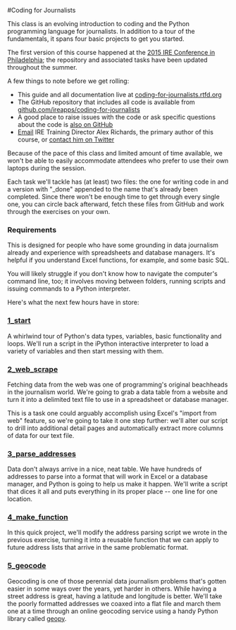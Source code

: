 #Coding for Journalists

This class is an evolving introduction to coding and the Python programming language for journalists. In addition to a tour of the fundamentals, it spans four basic projects to get you started.

The first version of this course happened at the [2015 IRE Conference in Philadelphia](https://ire.org/conferences/ire-2015/); the repository and associated tasks have been updated throughout the summer.

A few things to note before we get rolling:

* This guide and all documentation live at [coding-for-journalists.rtfd.org](http://coding-for-journalists.rtfd.org)
* The GitHub repository that includes all code is available from [github.com/ireapps/coding-for-journalists](https://github.com/ireapps/coding-for-journalists)
* A good place to raise issues with the code or ask specific questions about the code is [also on GitHub](https://github.com/ireapps/coding-for-journalists/issues)
* [Email](mailto:alex@ire.org) IRE Training Director Alex Richards, the primary author of this course, or [contact him on Twitter](http://www.twitter.com/alexrichards)

Because of the pace of this class and limited amount of time available, we won't be able to easily accommodate attendees who prefer to use their own laptops during the session. 

Each task we'll tackle has (at least) two files: the one for writing code in and a version with "_done" appended to the name that's already been completed. Since there won't be enough time to get through every single one, you can circle back afterward, fetch these files from GitHub and work through the exercises on your own.

### Requirements

This is designed for people who have some grounding in data journalism already and experience with spreadsheets and database managers. It's helpful if you understand Excel functions, for example, and some basic SQL.

You will likely struggle if you don't know how to navigate the computer's command line, too; it involves moving between folders, running scripts and issuing commands to a Python interpreter.



Here's what the next few hours have in store:

### [1_start](https://github.com/richardsalex/coding_for_journos/tree/master/1_start)

A whirlwind tour of Python's data types, variables, basic functionality and loops. We'll run a script in the iPython interactive interpreter to load a variety of variables and then start messing with them.

### [2\_web_scrape](https://github.com/richardsalex/coding_for_journos/tree/master/2_web_scrape)

Fetching data from the web was one of programming's original beachheads in the journalism world. We're going to grab a data table from a website and turn it into a delimited text file to use in a spreadsheet or database manager.

This is a task one could arguably accomplish using Excel's "import from web" feature, so we're going to take it one step further: we'll alter our script to drill into additional detail pages and automatically extract more columns of data for our text file.

### [3\_parse_addresses](https://github.com/richardsalex/coding_for_journos/tree/master/3_parse_addresses)

Data don't always arrive in a nice, neat table. We have hundreds of addresses to parse into a format that will work in Excel or a database manager, and Python is going to help us make it happen. We'll write a script that dices it all and puts everything in its proper place -- one line for one location.

### [4\_make_function](https://github.com/richardsalex/coding_for_journos/tree/master/4_make_function)

In this quick project, we'll modify the address parsing script we wrote in the previous exercise, turning it into a reusable function that we can apply to future address lists that arrive in the same problematic format.

### [5\_geocode](https://github.com/richardsalex/coding_for_journos/tree/master/5_geocode)

Geocoding is one of those perennial data journalism problems that's gotten easier in some ways over the years, yet harder in others. While having a street address is great, having a latitude and longitude is better. We'll take the poorly formatted addresses we coaxed into a flat file and march them one at a time through an online geocoding service using a handy Python library called [geopy](https://github.com/geopy/geopy). 